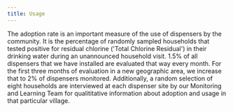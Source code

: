 ```yaml
---
title: Usage
---
```

The adoption rate is an important measure of the use of dispensers by the community. It is the percentage of randomly sampled households that tested positive for residual chlorine ('Total Chlorine Residual') in their drinking water during an unannounced household visit. 1.5% of all dispensers that we have installed are evaluated that way every month. For the first three months of evaluation in a new geographic area, we increase that to 2% of dispensers monitored. Additionally, a random selection of eight households are interviewed at each dispenser site by our Monitoring and Learning Team for qualititative information about adoption and usage in that particular village. 
